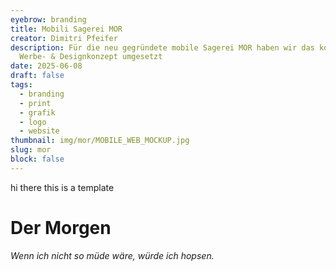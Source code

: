 ```yaml
---
eyebrow: branding
title: Mobili Sagerei MOR
creator: Dimitri Pfeifer
description: Für die neu gegründete mobile Sagerei MOR haben wir das komplette
  Werbe- & Designkonzept umgesetzt
date: 2025-06-08
draft: false
tags:
  - branding
  - print
  - grafik
  - logo
  - website
thumbnail: img/mor/MOBILE_WEB_MOCKUP.jpg
slug: mor
block: false
---
```


hi there this is a template

# Der Morgen

*Wenn ich nicht so müde wäre, würde ich hopsen.*
